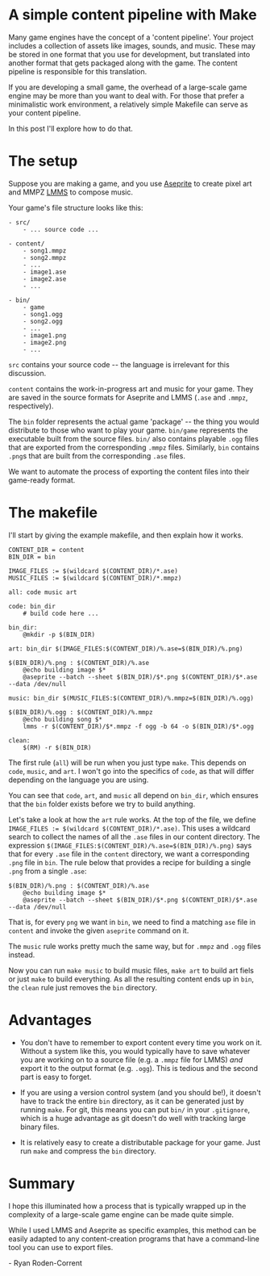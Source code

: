 # A simple content pipeline with Make

Many game engines have the concept of a 'content pipeline'. Your project
includes a collection of assets like images, sounds, and music. These may be
stored in one format that you use for development, but translated into another
format that gets packaged along with the game. The content pipeline is
responsible for this translation.

If you are developing a small game, the overhead of a large-scale game engine
may be more than you want to deal with. For those that prefer a minimalistic
work environment, a relatively simple Makefile can serve as your content
pipeline.

In this post I'll explore how to do that.

# The setup

Suppose you are making a game, and you use [Aseprite](https://www.aseprite.org/)
to create pixel art and MMPZ [LMMS](https://lmms.io/) to compose music.

Your game's file structure looks like this:

```
- src/
    - ... source code ...

- content/
    - song1.mmpz
    - song2.mmpz
    - ...
    - image1.ase
    - image2.ase
    - ...

- bin/
    - game
    - song1.ogg
    - song2.ogg
    - ...
    - image1.png
    - image2.png
    - ...
```

`src` contains your source code -- the language is irrelevant for this
discussion.

`content` contains the work-in-progress art and music for your game. They are
saved in the source formats for Aseprite and LMMS (`.ase` and `.mmpz`,
respectively).

The `bin` folder represents the actual game 'package' -- the thing you would
distribute to those who want to play your game.
`bin/game` represents the executable built from the source files.
`bin/` also contains playable `.ogg` files that are exported from the
corresponding `.mmpz` files. Similarly, `bin` contains `.png`s that are built
from the corresponding `.ase` files.

We want to automate the process of exporting the content files into their
game-ready format.

# The makefile

I'll start by giving the example makefile, and then explain how it works.

```
CONTENT_DIR = content
BIN_DIR = bin

IMAGE_FILES := $(wildcard $(CONTENT_DIR)/*.ase)
MUSIC_FILES := $(wildcard $(CONTENT_DIR)/*.mmpz)

all: code music art

code: bin_dir
	# build code here ...

bin_dir:
	@mkdir -p $(BIN_DIR)

art: bin_dir $(IMAGE_FILES:$(CONTENT_DIR)/%.ase=$(BIN_DIR)/%.png)

$(BIN_DIR)/%.png : $(CONTENT_DIR)/%.ase
	@echo building image $*
	@aseprite --batch --sheet $(BIN_DIR)/$*.png $(CONTENT_DIR)/$*.ase --data /dev/null

music: bin_dir $(MUSIC_FILES:$(CONTENT_DIR)/%.mmpz=$(BIN_DIR)/%.ogg)

$(BIN_DIR)/%.ogg : $(CONTENT_DIR)/%.mmpz
	@echo building song $*
	lmms -r $(CONTENT_DIR)/$*.mmpz -f ogg -b 64 -o $(BIN_DIR)/$*.ogg

clean:
	$(RM) -r $(BIN_DIR)
```

The first rule (`all`) will be run when you just type `make`. This depends on
`code`, `music`, and `art`. I won't go into the specifics of `code`, as that
will differ depending on the language you are using.

You can see that `code`, `art`, and `music` all depend on `bin_dir`, which
ensures that the `bin` folder exists before we try to build anything.

Let's take a look at how the `art` rule works. At the top of the file, we define
`IMAGE_FILES := $(wildcard $(CONTENT_DIR)/*.ase)`. This uses a wildcard search
to collect the names of all the `.ase` files in our content directory.
The expression `$(IMAGE_FILES:$(CONTENT_DIR)/%.ase=$(BIN_DIR)/%.png)` says that
for every `.ase` file in the `content` directory, we want a corresponding `.png`
file in `bin`. The rule below that provides a recipe for building a single
`.png` from a single `.ase`:


```
$(BIN_DIR)/%.png : $(CONTENT_DIR)/%.ase
	@echo building image $*
	@aseprite --batch --sheet $(BIN_DIR)/$*.png $(CONTENT_DIR)/$*.ase --data /dev/null
```

That is, for every `png` we want in `bin`, we need to find a matching `ase` file
in `content` and invoke the given `aseprite` command on it.

The `music` rule works pretty much the same way, but for `.mmpz` and `.ogg`
files instead.

Now you can run `make music` to build music files, `make art` to build art fiels
or just `make` to build everything.  As all the resulting content ends up in
`bin`, the `clean` rule just removes the `bin` directory.

# Advantages

- You don't have to remember to export content every time you work on it.
  Without a system like this, you would typically have to save whatever you are
  working on to a source file (e.g. a `.mmpz` file for LMMS) _and_ export it to
  the output format (e.g. `.ogg`). This is tedious and the second part is easy
  to forget.

- If you are using a version control system (and you should be!), it doesn't have
  to track the entire `bin` directory, as it can be generated just by running
  `make`. For git, this means you can put `bin/` in your `.gitignore`, which is a
  huge advantage as git doesn't do well with tracking large binary files.

- It is relatively easy to create a distributable package for your game. Just
  run `make` and compress the `bin` directory.

# Summary

I hope this illuminated how a process that is typically wrapped up in the
complexity of a large-scale game engine can be made quite simple.

While I used LMMS and Aseprite as specific examples, this method can be easily
adapted to any content-creation programs that have a command-line tool you can
use to export files.

\- Ryan Roden-Corrent
